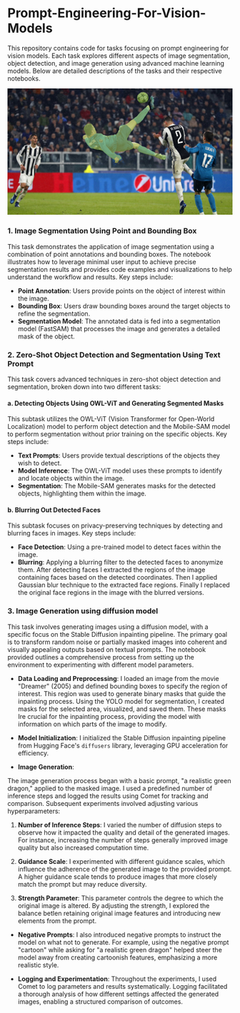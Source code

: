 # Prompt-Engineering-For-Vision-Models

This repository contains code for tasks focusing on prompt engineering for vision models. Each task explores different aspects of image segmentation, object detection, and image generation using advanced machine learning models. Below are detailed descriptions of the tasks and their respective notebooks.

![](segmented_mask.png)

### 1. Image Segmentation Using Point and Bounding Box

This task demonstrates the application of image segmentation using a combination of point annotations and bounding boxes. The notebook illustrates how to leverage minimal user input to achieve precise segmentation results and provides code examples and visualizations to help understand the workflow and results. Key steps include:

- **Point Annotation**: Users provide points on the object of interest within the image.
- **Bounding Box**: Users draw bounding boxes around the target objects to refine the segmentation.
- **Segmentation Model**: The annotated data is fed into a segmentation model (FastSAM) that processes the image and generates a detailed mask of the object.


### 2. Zero-Shot Object Detection and Segmentation Using Text Prompt

This task covers advanced techniques in zero-shot object detection and segmentation, broken down into two different tasks:

#### a. Detecting Objects Using OWL-ViT and Generating Segmented Masks

This subtask utilizes the OWL-ViT (Vision Transformer for Open-World Localization) model to perform object detection and the Mobile-SAM model to perform segmentation without prior training on the specific objects. Key steps include:

- **Text Prompts**: Users provide textual descriptions of the objects they wish to detect.
- **Model Inference**: The OWL-ViT model uses these prompts to identify and locate objects within the image.
- **Segmentation**: The Mobile-SAM  generates masks for the detected objects, highlighting them within the image.


#### b. Blurring Out Detected Faces

This subtask focuses on privacy-preserving techniques by detecting and blurring faces in images. Key steps include:

- **Face Detection**: Using a pre-trained model to detect faces within the image.
- **Blurring**: Applying a blurring filter to the detected faces to anonymize them. After detecting faces I extracted the regions of the image containing faces based on the detected coordinates. Then I applied Gaussian blur technique to the extracted face regions. Finally I replaced the original face regions in the image with the blurred versions.


### 3. Image Generation using diffusion model

This task involves generating images using a diffusion model, with a specific focus on the Stable Diffusion inpainting pipeline. The primary goal is to transform random noise or partially masked images into coherent and visually appealing outputs based on textual prompts. The notebook provided outlines a comprehensive process from setting up the environment to experimenting with different model parameters.

- **Data Loading and Preprocessing**: I loaded an image from the movie "Dreamer" (2005) and defined bounding boxes to specify the region of interest. This region was used to generate binary masks that guide the inpainting process. Using the YOLO model for segmentation, I created masks for the selected area, visualized, and saved them. These masks Ire crucial for the inpainting process, providing the model with information on which parts of the image to modify.

- **Model Initialization**: I initialized the Stable Diffusion inpainting pipeline from Hugging Face's `diffusers` library, leveraging GPU acceleration for efficiency.

- **Image Generation**:

The image generation process began with a basic prompt, "a realistic green dragon," applied to the masked image. I used a predefined number of inference steps and logged the results using Comet for tracking and comparison. Subsequent experiments involved adjusting various hyperparameters:

1. **Number of Inference Steps**: I varied the number of diffusion steps to observe how it impacted the quality and detail of the generated images. For instance, increasing the number of steps generally improved image quality but also increased computation time.
   
2. **Guidance Scale**: I experimented with different guidance scales, which influence the adherence of the generated image to the provided prompt. A higher guidance scale tends to produce images that more closely match the prompt but may reduce diversity.

3. **Strength Parameter**: This parameter controls the degree to which the original image is altered. By adjusting the strength, I explored the balance betIen retaining original image features and introducing new elements from the prompt.

- **Negative Prompts**: I also introduced negative prompts to instruct the model on what not to generate. For example, using the negative prompt "cartoon" while asking for "a realistic green dragon" helped steer the model away from creating cartoonish features, emphasizing a more realistic style.

- **Logging and Experimentation**: Throughout the experiments, I used Comet to log parameters and results systematically. Logging facilitated a thorough analysis of how different settings affected the generated images, enabling a structured comparison of outcomes.

